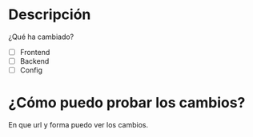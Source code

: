 # Descripción

¿Qué ha cambiado?

- [ ] Frontend
- [ ] Backend
- [ ] Config

# ¿Cómo puedo probar los cambios?
En que url y forma puedo ver los cambios.
